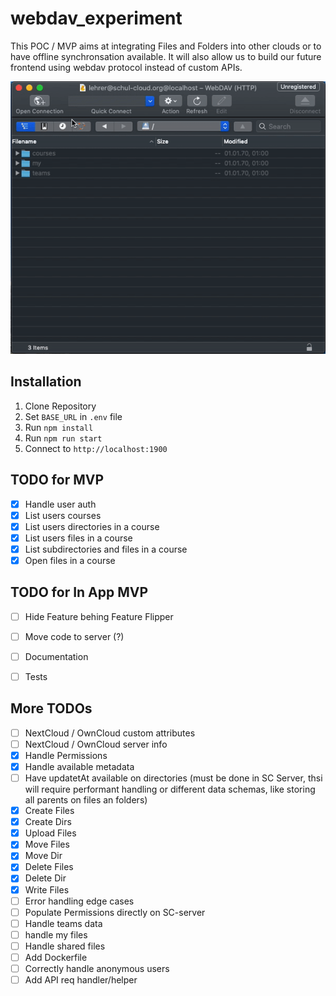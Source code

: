 # webdav_experiment

This POC / MVP aims at integrating Files and Folders into other clouds or to have offline synchronsation available. It will also allow us to build our future frontend using webdav protocol instead of custom APIs.

![Demo](demo.gif)

## Installation
1. Clone Repository
1. Set `BASE_URL` in `.env` file
1. Run `npm install`
1. Run `npm run start`
1. Connect to `http://localhost:1900`

## TODO for MVP
- [x] Handle user auth
- [x] List users courses
- [x] List users directories in a course
- [x] List users files in a course
- [x] List subdirectories and files in a course
- [x] Open files in a course

## TODO for In App MVP

- [ ] Hide Feature behing Feature Flipper
- [ ] Move code to server (?)
- [ ] Documentation 
- [ ] Tests 


## More TODOs
- [ ] NextCloud / OwnCloud custom attributes
- [ ] NextCloud / OwnCloud server info
- [X] Handle Permissions
- [x] Handle available metadata
- [ ] Have updatetAt available on directories (must be done in SC Server, thsi will require performant handling or different data schemas, like storing all parents on files an folders)
- [X] Create Files
- [X] Create Dirs
- [x] Upload Files
- [x] Move Files 
- [x] Move Dir 
- [X] Delete Files
- [X] Delete Dir
- [x] Write Files
- [ ] Error handling edge cases
- [ ] Populate Permissions directly on SC-server
- [ ] Handle teams data
- [ ] handle my files
- [ ] Handle shared files
- [ ] Add Dockerfile
- [ ] Correctly handle anonymous users
- [ ] Add API req handler/helper
